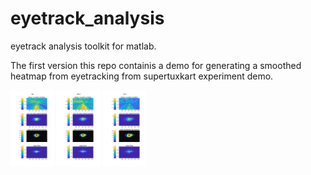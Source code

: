 # eyetrack_analysis
eyetrack analysis toolkit for matlab.

The first version this repo containis a demo for generating a smoothed heatmap from eyetracking from supertuxkart experiment demo.

<p float="left">
  <img src="output/demo_figure_play.png" width="70" />
  <img src="output/demo_figure_sham.png" width="70" /> 
  <img src="output/demo_figure_watch.png" width="70" />
</p>



